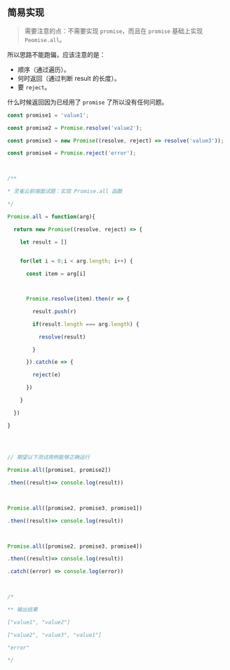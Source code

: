 ## 简易实现
> 需要注意的点：不需要实现 `promise`，而且在 `promise` 基础上实现 `Peomise.all`。

所以思路不能跑偏，应该注意的是：
- 顺序（通过遍历）。
- 何时返回（通过判断 result 的长度）。
- 要 `reject`。

什么时候返回因为已经用了 `promise` 了所以没有任何问题。

```javascript
const promise1 = 'value1';

const promise2 = Promise.resolve('value2');

const promise3 = new Promise((resolve, reject) => resolve('value3'));

const promise4 = Promise.reject('error');

  

/**

* 灵雀云前端面试题：实现 Promise.all 函数

*/

Promise.all = function(arg){

  return new Promise((resolve, reject) => {

    let result = []

    
    for(let i = 0;i < arg.length; i++) {

      const item = arg[i]



      Promise.resolve(item).then(r => {

        result.push(r)

        if(result.length === arg.length) {

          resolve(result)

        }

      }).catch(e => {

        reject(e)

      })

    }

  })

}

  
  

// 期望以下测试用例能够正确运行

Promise.all([promise1, promise2])

.then((result)=> console.log(result))

  

Promise.all([promise2, promise3, promise1])

.then((result)=> console.log(result))

  

Promise.all([promise2, promise3, promise4])

.then((result)=> console.log(result))

.catch((error) => console.log(error))

  

/*

** 输出结果

["value1", "value2"]

["value2", "value3", "value1"]

"error"

*/
```